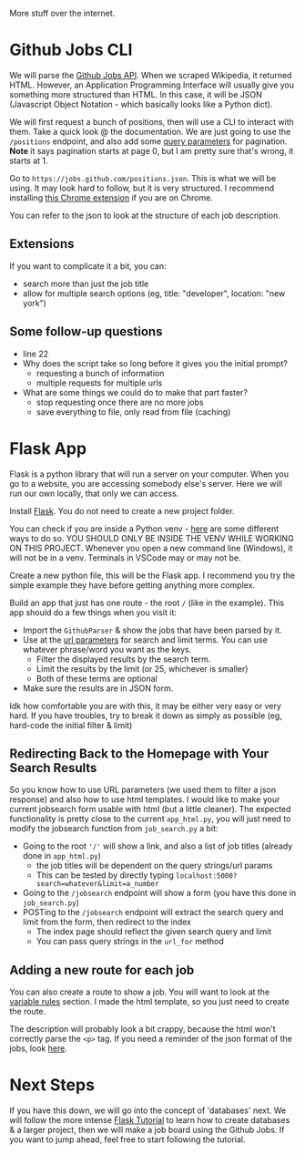 More stuff over the internet. 

# Github Jobs CLI
We will parse the [Github Jobs API](https://jobs.github.com/api). When we scraped Wikipedia, it returned HTML. However, an Application Programming Interface will usually give you something more structured than HTML. In this case, it will be JSON (Javascript Object Notation - which basically looks like a Python dict).

We will first request a bunch of positions, then will use a CLI to interact with them. Take a quick look @ the documentation. We are just going to use the `/positions` endpoint, and also add some [query parameters](https://branch.io/glossary/query-parameters/) for pagination. __Note__ it says pagination starts at page 0, but I am pretty sure that's wrong, it starts at 1.

Go to `https://jobs.github.com/positions.json`. This is what we will be using. It may look hard to follow, but it is very structured. I recommend installing [this Chrome extension](https://chrome.google.com/webstore/detail/json-formatter/bcjindcccaagfpapjjmafapmmgkkhgoa) if you are on Chrome.

You can refer to the json to look at the structure of each job description.

## Extensions
If you want to complicate it a bit, you can:
- search more than just the job title
- allow for multiple search options (eg, title: "developer", location: "new york")

## Some follow-up questions
- line 22
- Why does the script take so long before it gives you the initial prompt?
  - requesting a bunch of information
  - multiple requests for multiple urls
- What are some things we could do to make that part faster?
  - stop requesting once there are no more jobs
  - save everything to file, only read from file (caching)

# Flask App
Flask is a python library that will run a server on your computer. When you go to a website, you are accessing somebody else's server. Here we will run our own locally, that only we can access.

Install [Flask](https://flask.palletsprojects.com/en/1.1.x/). You do not need to create a new project folder.

You can check if you are inside a Python venv - [here](https://stackoverflow.com/questions/1871549/determine-if-python-is-running-inside-virtualenv) are some different ways to do so. YOU SHOULD ONLY BE INSIDE THE VENV WHILE WORKING ON THIS PROJECT. Whenever you open a new command line (Windows), it will not be in a venv. Terminals in VSCode may or may not be.

Create a new python file, this will be the Flask app. I recommend you try the simple example they have before getting anything more complex.

Build an app that just has one route - the root `/` (like in the example). This app should do a few things when you visit it:
- Import the `GithubParser` & show the jobs that have been parsed by it.
- Use at the [url parameters](https://flask.palletsprojects.com/en/1.1.x/quickstart/#the-request-object) for search and limit terms. You can use whatever phrase/word you want as the keys.
  - Filter the displayed results by the search term.
  - Limit the results by the limit (or 25, whichever is smaller)
  - Both of these terms are optional
- Make sure the results are in JSON form.

Idk how comfortable you are with this, it may be either very easy or very hard. If you have troubles, try to break it down as simply as possible (eg, hard-code the initial filter & limit)

## Redirecting Back to the Homepage with Your Search Results

So you know how to use URL parameters (we used them to filter a json response) and also how to use html templates. I would like to make your current jobsearch form usable with html (but a little cleaner). The expected functionality is pretty close to the current `app_html.py`, you will just need to modify the jobsearch function from `job_search.py` a bit:

- Going to the root `'/'` will show a link, and also a list of job titles (already done in `app_html.py`)
  - the job titles will be dependent on the query strings/url params
  - This can be tested by directly typing `localhost:5000?search=whatever&limit=a_number`
- Going to the `/jobsearch` endpoint will show a form (you have this done in `job_search.py`)
- POSTing to the `/jobsearch` endpoint will extract the search query and limit from the form, then redirect to the index
  - The index page should reflect the given search query and limit
  - You can pass query strings in the `url_for` method

## Adding a new route for each job

You can also create a route to show a job. You will want to look at the [variable rules](https://flask.palletsprojects.com/en/1.1.x/quickstart/#variable-rules) section. I made the html template, so you just need to create the route.

The description will probably look a bit crappy, because the html won't correctly parse the `<p>` tag. If you need a reminder of the json format of the jobs, look [here](https://jobs.github.com/positions.json).

# Next Steps

If you have this down, we will go into the concept of 'databases' next. We will follow the more intense [Flask Tutorial](https://flask.palletsprojects.com/en/1.1.x/tutorial/) to learn how to create databases & a larger project, then we will make a job board using the Github Jobs. If you want to jump ahead, feel free to start following the tutorial.